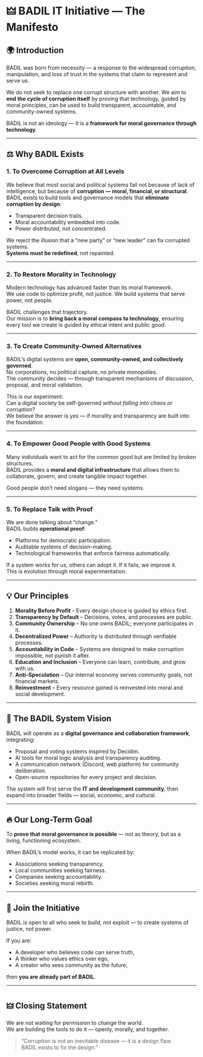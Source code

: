 # 🜲 BADIL IT Initiative — The Manifesto

## 🌍 Introduction
BADIL was born from necessity — a response to the widespread corruption, manipulation, and loss of trust in the systems that claim to represent and serve us.

We do not seek to replace one corrupt structure with another. 
We aim to **end the cycle of corruption itself** by proving that technology, guided by moral principles, can be used to build transparent, accountable, and community-owned systems.

BADIL is not an ideology — it is a **framework for moral governance through technology**.

---

## ⚖️ Why BADIL Exists

### 1. To Overcome Corruption at All Levels
We believe that most social and political systems fail not because of lack of intelligence, but because of **corruption — moral, financial, or structural**.  
BADIL exists to build tools and governance models that **eliminate corruption by design**:  
- Transparent decision trails.  
- Moral accountability embedded into code.  
- Power distributed, not concentrated.  

We reject the illusion that a “new party” or “new leader” can fix corrupted systems.  
**Systems must be redefined**, not repainted.

---

### 2. To Restore Morality in Technology
Modern technology has advanced faster than its moral framework.  
We use code to optimize profit, not justice. We build systems that serve power, not people.  

BADIL challenges that trajectory.  
Our mission is to **bring back a moral compass to technology**, ensuring every tool we create is guided by ethical intent and public good.

---

### 3. To Create Community-Owned Alternatives
BADIL’s digital systems are **open, community-owned, and collectively governed**.  
No corporations, no political capture, no private monopolies.  
The community decides — through transparent mechanisms of discussion, proposal, and moral validation.

This is our experiment:  
Can a digital society be self-governed *without falling into chaos or corruption*?  
We believe the answer is yes — if morality and transparency are built into the foundation.

---

### 4. To Empower Good People with Good Systems
Many individuals want to act for the common good but are limited by broken structures.  
BADIL provides a **moral and digital infrastructure** that allows them to collaborate, govern, and create tangible impact together.

Good people don’t need slogans — they need systems.

---

### 5. To Replace Talk with Proof
We are done talking about “change.”  
BADIL builds **operational proof**:  
- Platforms for democratic participation.  
- Auditable systems of decision-making.  
- Technological frameworks that enforce fairness automatically.  

If a system works for us, others can adopt it. If it fails, we improve it.  
This is evolution through moral experimentation.

---

## 💡 Our Principles

1. **Morality Before Profit** – Every design choice is guided by ethics first.  
2. **Transparency by Default** – Decisions, votes, and processes are public.  
3. **Community Ownership** – No one owns BADIL; everyone participates in it.  
4. **Decentralized Power** – Authority is distributed through verifiable processes.  
5. **Accountability in Code** – Systems are designed to make corruption impossible, not punish it after.  
6. **Education and Inclusion** – Everyone can learn, contribute, and grow with us.  
7. **Anti-Speculation** – Our internal economy serves community goals, not financial markets.  
8. **Reinvestment** – Every resource gained is reinvested into moral and social development.

---

## 🧠 The BADIL System Vision
BADIL will operate as a **digital governance and collaboration framework**, integrating:
- Proposal and voting systems inspired by Decidim.  
- AI tools for moral logic analysis and transparency auditing.  
- A communication network (Discord, web platform) for community deliberation.  
- Open-source repositories for every project and decision.  

The system will first serve the **IT and development community**, then expand into broader fields — social, economic, and cultural.

---

## 🔥 Our Long-Term Goal
To **prove that moral governance is possible** — not as theory, but as a living, functioning ecosystem.

When BADIL’s model works, it can be replicated by:
- Associations seeking transparency.  
- Local communities seeking fairness.  
- Companies seeking accountability.  
- Societies seeking moral rebirth.

---

## 🤝 Join the Initiative
BADIL is open to all who seek to build, not exploit — to create systems of justice, not power.

If you are:
- A developer who believes code can serve truth,  
- A thinker who values ethics over ego,  
- A creator who sees community as the future,  

then **you are already part of BADIL**.

---

## 🜲 Closing Statement
We are not waiting for permission to change the world.  
We are building the tools to do it — openly, morally, and together.

> “Corruption is not an inevitable disease — it is a design flaw.  
> BADIL exists to fix the design.”

